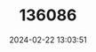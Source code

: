 ---
title: "136086"
category: "Megophrys serchhipii"
draft: false
date: 2024-02-22 13:03:51
languages:
  English: ["Common Warty Horned Frog", "Serchhipii Horned Frog", "Serchhip's Horned Toad"]
---